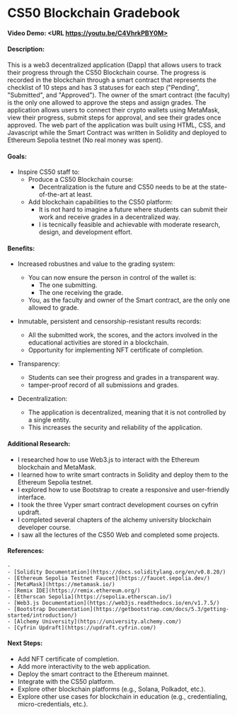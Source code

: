 # CS50 Blockchain Gradebook
#### Video Demo:  <URL https://youtu.be/C4VhrkPBY0M>

#### Description:
This is a web3 decentralized application (Dapp) that allows users to track their progress through the CS50 Blockchain course.
The progress is recorded in the blockchain through a smart contract that represents the checklist of 10 steps and has 3 statuses for each step ("Pending", "Submitted", and "Approved").
The owner of the smart contract (the faculty) is the only one allowed to approve the steps and assign grades. The application allows users to connect their crypto wallets using MetaMask, view their progress, submit steps for approval, and see their grades once approved.
The web part of the application was built using HTML, CSS, and Javascript while the Smart Contract was written in Solidity and deployed to Ethereum Sepolia testnet (No real money was spent).

#### Goals:
 - Inspire CS50 staff to:
	- Produce a CS50 Blockchain course:
        - Decentralization is the future and CS50 needs to be at the state-of-the-art at least.
  	- Add blockchain capabilities to the CS50 platform:
        - It is not hard to imagine a future where students can submit their work and receive grades in a decentralized way.
        - I is tecnically feasible and achievable with moderate research, design, and development effort.


#### Benefits:
 - Increased robustnes  and value to the grading system:
	- You can now ensure the person in control of the wallet is:
		- The one submitting.
		- The one receiving the grade.
	- You, as the faculty and owner of the Smart contract, are the only 		one allowed to grade.

- Inmutable, persistent and censorship-resistant results records:  	
	- All the submitted work, the scores, and the actors involved in the educational activities are stored in a blockchain.
	- Opportunity for implementing NFT certificate of completion.

 - Transparency:
    - Students can see their progress and grades in a transparent way.
    - tamper-proof record of all submissions and grades.

 - Decentralization:
    - The application is decentralized, meaning that it is not controlled by a single entity.
    - This increases the security and reliability of the application.

#### Additional Research:
 - I researched how to use Web3.js to interact with the Ethereum blockchain and MetaMask.
 - I learned how to write smart contracts in Solidity and deploy them to the Ethereum Sepolia testnet.
 - I explored how to use Bootstrap to create a responsive and user-friendly interface.
 - I took the three Vyper smart contract development courses on cyfrin updraft.
 - I completed several chapters of the alchemy university blockchain developer course.
 - I saw all the lectures of the CS50 Web and completed some projects.



#### References:
    - 
    - [Solidity Documentation](https://docs.soliditylang.org/en/v0.8.20/)
    - [Ethereum Sepolia Testnet Faucet](https://faucet.sepolia.dev/)
    - [MetaMask](https://metamask.io/)
    - [Remix IDE](https://remix.ethereum.org/)
    - [Etherscan Sepolia](https://sepolia.etherscan.io/)
    - [Web3.js Documentation](https://web3js.readthedocs.io/en/v1.7.5/)
    - [Bootstrap Documentation](https://getbootstrap.com/docs/5.3/getting-started/introduction/)
    - [Alchemy University](https://university.alchemy.com/)
    - [Cyfrin Updraft](https://updraft.cyfrin.com/)

#### Next Steps:
 - Add NFT certificate of completion.
 - Add more interactivity to the web application.
 - Deploy the smart contract to the Ethereum mainnet.
 - Integrate with the CS50 platform.
 - Explore other blockchain platforms (e.g., Solana, Polkadot, etc.).
 - Explore other use cases for blockchain in education (e.g., credentialing, micro-credentials, etc.).
